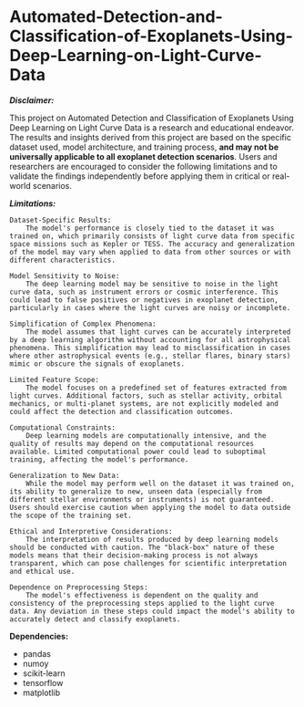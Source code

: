 # Automated-Detection-and-Classification-of-Exoplanets-Using-Deep-Learning-on-Light-Curve-Data


***Disclaimer:***

This project on Automated Detection and Classification of Exoplanets Using Deep Learning on Light Curve Data is a research and educational endeavor. The results and insights derived from this project are based on the specific dataset used, model architecture, and training process, **and may not be universally applicable to all exoplanet detection scenarios**. Users and researchers are encouraged to consider the following limitations and to validate the findings independently before applying them in critical or real-world scenarios.

***Limitations:***

    Dataset-Specific Results:
        The model's performance is closely tied to the dataset it was trained on, which primarily consists of light curve data from specific space missions such as Kepler or TESS. The accuracy and generalization of the model may vary when applied to data from other sources or with different characteristics.

    Model Sensitivity to Noise:
        The deep learning model may be sensitive to noise in the light curve data, such as instrument errors or cosmic interference. This could lead to false positives or negatives in exoplanet detection, particularly in cases where the light curves are noisy or incomplete.

    Simplification of Complex Phenomena:
        The model assumes that light curves can be accurately interpreted by a deep learning algorithm without accounting for all astrophysical phenomena. This simplification may lead to misclassification in cases where other astrophysical events (e.g., stellar flares, binary stars) mimic or obscure the signals of exoplanets.

    Limited Feature Scope:
        The model focuses on a predefined set of features extracted from light curves. Additional factors, such as stellar activity, orbital mechanics, or multi-planet systems, are not explicitly modeled and could affect the detection and classification outcomes.

    Computational Constraints:
        Deep learning models are computationally intensive, and the quality of results may depend on the computational resources available. Limited computational power could lead to suboptimal training, affecting the model's performance.

    Generalization to New Data:
        While the model may perform well on the dataset it was trained on, its ability to generalize to new, unseen data (especially from different stellar environments or instruments) is not guaranteed. Users should exercise caution when applying the model to data outside the scope of the training set.

    Ethical and Interpretive Considerations:
        The interpretation of results produced by deep learning models should be conducted with caution. The "black-box" nature of these models means that their decision-making process is not always transparent, which can pose challenges for scientific interpretation and ethical use.

    Dependence on Preprocessing Steps:
        The model's effectiveness is dependent on the quality and consistency of the preprocessing steps applied to the light curve data. Any deviation in these steps could impact the model's ability to accurately detect and classify exoplanets.


**Dependencies:**
 - pandas
 - numoy
 - scikit-learn
 - tensorflow
 - matplotlib

